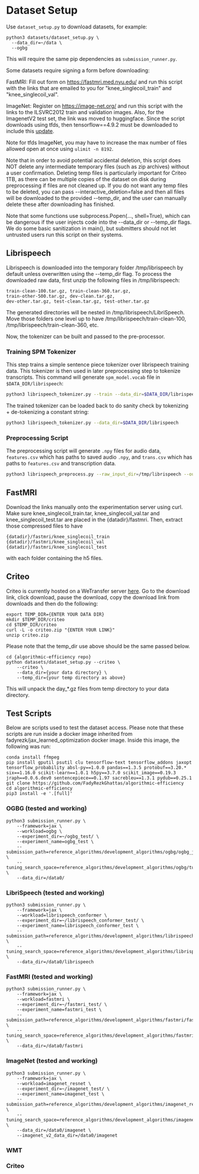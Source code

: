 # Dataset Setup
Use `dataset_setup.py` to download datasets, for example:
```
python3 datasets/dataset_setup.py \
  --data_dir=~/data \
  --ogbg
```

This will require the same pip dependencies as `submission_runner.py`.

Some datasets require signing a form before downloading:

FastMRI:
Fill out form on https://fastmri.med.nyu.edu/ and run this script with the
links that are emailed to you for "knee_singlecoil_train" and
"knee_singlecoil_val".

ImageNet:
Register on https://image-net.org/ and run this script with the links to the
ILSVRC2012 train and validation images. Also, for the ImagenetV2 test set, the link was moved to huggingface. Since the script downloads using tfds, then tensorflow==4.9.2 must be downloaded to include this [update](https://github.com/tensorflow/datasets/pull/4848).

Note for tfds ImageNet, you may have to increase the max number of files allowed
open at once using `ulimit -n 8192`.

Note that in order to avoid potential accidental deletion, this script does NOT
delete any intermediate temporary files (such as zip archives) without a user
confirmation. Deleting temp files is particularly important for Criteo 1TB, as
there can be multiple copies of the dataset on disk during preprocessing if
files are not cleaned up. If you do not want any temp files to be deleted, you
can pass --interactive_deletion=false and then all files will be downloaded to
the provided --temp_dir, and the user can manually delete these after
downloading has finished.

Note that some functions use subprocess.Popen(..., shell=True), which can be
dangerous if the user injects code into the --data_dir or --temp_dir flags. We
do some basic sanitization in main(), but submitters should not let untrusted
users run this script on their systems.

## Librispeech
Librispeech is downloaded into the temporary folder /tmp/librispeech by default unless overwritten using the --temp_dir flag. To process the downloaded raw data, first unzip the following files in /tmp/librispeech:
```
train-clean-100.tar.gz, train-clean-360.tar.gz,
train-other-500.tar.gz, dev-clean.tar.gz,
dev-other.tar.gz, test-clean.tar.gz, test-other.tar.gz
```
The generated directories will be nested in /tmp/librispeech/LibriSpeech. Move those folders one level up to have /tmp/librispeech/train-clean-100, /tmp/librispeech/train-clean-360, etc.

Now, the tokenizer can be built and passed to the pre-processor.
### Training SPM Tokenizer
This step trains a simple sentence piece tokenizer over librispeech training data.
This tokenizer is then used in later preprocessing step to tokenize transcripts.
This command will generate `spm_model.vocab` file in `$DATA_DIR/librispeech`:
```bash
python3 librispeech_tokenizer.py --train --data_dir=$DATA_DIR/librispeech
```

The trained tokenizer can be loaded back to do sanity check by tokenizing + de-tokenizing a constant string:
```bash
python3 librispeech_tokenizer.py --data_dir=$DATA_DIR/librispeech
```

### Preprocessing Script
The preprocessing script will generate `.npy` files for audio data, `features.csv` which has paths to saved audio `.npy`, and `trans.csv` which has paths to `features.csv` and transcription data.

```bash
python3 librispeech_preprocess.py --raw_input_dir=/tmp/librispeech --output_dir={YOUR OUTPUT DIRECTORY} --tokenizer_vocab_path={WHERE THE TOKENIZER FILE IS SAVED}
```
## FastMRI
Download the links manually onto the experimentation server using curl. Make sure knee_singlecoil_train.tar, knee_singlecoil_val.tar and knee_singlecoil_test.tar are placed in the {datadir}/fastmri. Then, extract those compressed files to have
```
{datadir}/fastmri/knee_singlecoil_train
{datadir}/fastmri/knee_singlecoil_val
{datadir}/fastmri/knee_singlecoil_test
```
with each folder containing the h5 files.

## Criteo
Criteo is currently hosted on a WeTransfer server [here](https://ailab.criteo.com/download-criteo-1tb-click-logs-dataset/). Go to the download link, click download, pause the download, copy the download link from downloads and then do the following:
```
export TEMP_DIR={ENTER YOUR DATA DIR}
mkdir $TEMP_DIR/criteo
cd $TEMP_DIR/criteo
curl -L -o criteo.zip "{ENTER YOUR LINK}" 
unzip criteo.zip
```
Please note that the temp_dir use above should be the same passed below.
```
cd {algorithmic-efficiency repo}
python datasets/dataset_setup.py --criteo \
    --criteo \
    --data_dir={your data directory} \
    --temp_dir={your temp directory as above}
```
This will unpack the day_*.gz files from temp directory to your data directory.

## Test Scripts
Below are scripts used to test the dataset access. Please note that these scripts are run inside a docker image inherited from fadyrezk/jax_learned_optimization docker image. Inside this image, the following was run:
```
conda install ffmpeg
pip install gputil psutil clu tensorflow-text tensorflow_addons jaxopt tensorflow_probability absl-py==1.0.0 pandas==1.3.5 protobuf==3.20.* six==1.16.0 scikit-learn==1.0.1 h5py==3.7.0 scikit_image==0.19.3 jraph==0.0.6.dev0 sentencepiece==0.1.97 sacrebleu==1.3.1 pydub==0.25.1
git clone https://github.com/FadyRezkGhattas/algorithmic-efficiency
cd algorithmic-efficiency
pip3 install -e '.[full]'
```
### OGBG (tested and working)
```
python3 submission_runner.py \
    --framework=jax \
    --workload=ogbg \
    --experiment_dir=~/ogbg_test/ \
    --experiment_name=ogbg_test \
    --submission_path=reference_algorithms/development_algorithms/ogbg/ogbg_jax/submission.py \
    --tuning_search_space=reference_algorithms/development_algorithms/ogbg/tuning_search_space.json \
    --data_dir=/data0/

```
### LibriSpeech (tested and working)
```
python3 submission_runner.py \
    --framework=jax \
    --workload=librispeech_conformer \
    --experiment_dir=~/librispeech_conformer_test/ \
    --experiment_name=librispeech_conformer_test \
    --submission_path=reference_algorithms/development_algorithms/librispeech_conformer/librispeech_jax/submission.py \
    --tuning_search_space=reference_algorithms/development_algorithms/librispeech_conformer/tuning_search_space.json \
    --data_dir=/data0/librispeech

```
### FastMRI (tested and working)
```
python3 submission_runner.py \
    --framework=jax \
    --workload=fastmri \
    --experiment_dir=~/fastmri_test/ \
    --experiment_name=fastmri_test \
    --submission_path=reference_algorithms/development_algorithms/fastmri/fastmri_jax/submission.py \
    --tuning_search_space=reference_algorithms/development_algorithms/fastmri/tuning_search_space.json \
    --data_dir=/data0/fastmri
```
### ImageNet (tested and working)
```
python3 submission_runner.py \
    --framework=jax \
    --workload=imagenet_resnet \
    --experiment_dir=~/imagenet_test/ \
    --experiment_name=imagenet_test \
    --submission_path=reference_algorithms/development_algorithms/imagenet_resnet/imagenet_jax/submission.py \
    --tuning_search_space=reference_algorithms/development_algorithms/imagenet_resnet/tuning_search_space.json \
    --data_dir=/data0/imagenet \
    --imagenet_v2_data_dir=/data0/imagenet
```

### WMT

### Criteo